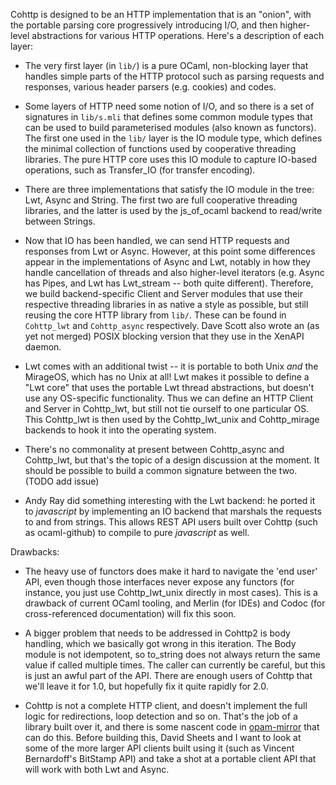 Cohttp is designed to be an HTTP implementation that is an "onion", with the
portable parsing core progressively introducing I/O, and then higher-level
abstractions for various HTTP operations.  Here's a description of each layer:

- The very first layer (in `lib/`) is a pure OCaml, non-blocking layer that
  handles simple parts of the HTTP protocol such as parsing requests and
  responses, various header parsers (e.g. cookies) and codes.

- Some layers of HTTP need some notion of I/O, and so there is a set of
  signatures in `lib/s.mli` that defines some common module types that can be
  used to build parameterised modules (also known as functors).  The first one
  used in the `lib/` layer is the IO module type, which defines the minimal
  collection of functions used by cooperative threading libraries.  The pure HTTP
  core uses this IO module to capture IO-based operations, such as Transfer_IO
  (for transfer encoding).

- There are three implementations that satisfy the IO module in the tree: Lwt,
  Async and String.  The first two are full cooperative threading libraries,
  and the latter is used by the js_of_ocaml backend to read/write between
  Strings.

- Now that IO has been handled, we can send HTTP requests and responses from
  Lwt or Async.  However, at this point some differences appear in the
  implementations of Async and Lwt, notably in how they handle cancellation of
  threads and also higher-level iterators (e.g. Async has Pipes, and Lwt has
  Lwt_stream -- both quite different).  Therefore, we build backend-specific
  Client and Server modules that use their respective threading libraries in as
  native a style as possible, but still reusing the core HTTP library from
  `lib/`.  These can be found in `Cohttp_lwt` and `Cohttp_async` respectively.
  Dave Scott also wrote an (as yet not merged) POSIX blocking version that they
  use in the XenAPI daemon.

- Lwt comes with an additional twist -- it is portable to both Unix *and* the
  MirageOS, which has no Unix at all!  Lwt makes it possible to define a "Lwt
  core" that uses the portable Lwt thread abstractions, but doesn't use any
  OS-specific functionality.  Thus we can define an HTTP Client and Server in
  Cohttp_lwt, but still not tie ourself to one particular OS.  This Cohttp_lwt is
  then used by the Cohttp_lwt_unix and Cohttp_mirage backends to hook it into the
  operating system.

- There's no commonality at present between Cohttp_async and Cohttp_lwt, but
  that's the topic of a design discussion at the moment.  It should be possible
  to build a common signature between the two. (TODO add issue)

- Andy Ray did something interesting with the Lwt backend: he ported it to
  _javascript_ by implementing an IO backend that marshals the requests to and
  from strings.  This allows REST API users built over Cohttp (such as
  ocaml-github) to compile to pure _javascript_ as well.

Drawbacks:

- The heavy use of functors does make it hard to navigate the 'end user' API,
  even though those interfaces never expose any functors (for instance, you
  just use Cohttp_lwt_unix directly in most cases). This is a drawback of current
  OCaml tooling, and Merlin (for IDEs) and Codoc (for cross-referenced
  documentation) will fix this soon.

- A bigger problem that needs to be addressed in Cohttp2 is body handling,
  which we basically got wrong in this iteration.  The Body module is not
  idempotent, so to_string does not always return the same value if called
  multiple times.  The caller can currently be careful, but this is just an awful
  part of the API.  There are enough users of Cohttp that we'll leave it for 1.0,
  but hopefully fix it quite rapidly for 2.0.

- Cohttp is not a complete HTTP client, and doesn't implement the full logic
  for redirections, loop detection and so on.  That's the job of a library
  built over it, and there is some nascent code in
  [opam-mirror](http://github.com/avsm/opam-mirror) that can do this.  Before
  building this, David Sheets and I want to look at some of the more larger API
  clients built using it (such as Vincent Bernardoff's BitStamp API)
  and take a shot at a portable client API that will work with both Lwt and Async.
